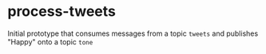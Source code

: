 # process-tweets

Initial prototype that consumes messages from a topic `tweets` and publishes "Happy" onto a topic `tone`
